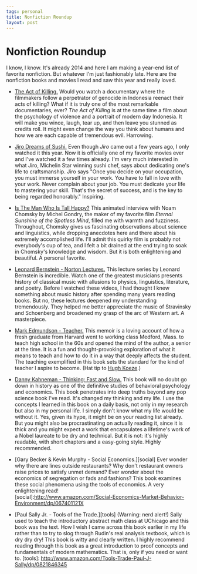 ```yaml
--- 
tags: personal
title: Nonfiction Roundup
layout: post
---
```


# Nonfiction Roundup

I know, I know. It's already 2014 and here I am making a year-end list of favorite nonfiction. But whatever I'm just fashionably late. Here are the nonfiction books and movies I read and saw this year and really loved. 

* [The Act of Killing.][act] Would you watch a documentary where the filmmakers follow a perpetrator of genocide in Indonesia reenact their acts of killing? What if it is truly one of the most remarkable documentaries, ever? _The Act of Killing_ is at the same time a film about the psychology of violence and a portrait of modern day Indonesia. It will make you wince, laugh, tear up, and then leave you stunned as credits roll. It might even change the way you think about humans and how we are each capable of tremendous evil. Harrowing. 

[act]: http://theactofkilling.com/

* [Jiro Dreams of Sushi.][jiro] Even though _Jiro_ came out a few years ago, I only watched it this year. Now it is officially one of my favorite movies ever and I've watched it a few times already. I'm very much interested in what Jiro, Michelin Star winning sushi chef, says about dedicating one's life to craftsmanship. Jiro says "Once you decide on your occupation, you must immerse yourself in your work. You have to fall in love with your work. Never complain about your job. You must dedicate your life to mastering your skill. That's the secret of success, and is the key to being regarded honorably." Inspiring. 

[jiro]: http://www.magpictures.com/jirodreamsofsushi/

* [Is The Man Who Is Tall Happy?][tall] This animated interview with Noam Chomsky by Michel Gondry, the maker of my favorite film _Eternal Sunshine of the Spotless Mind_, filled me with warmth and fuzziness. Throughout, Chomsky gives us fascinating observations about science and linguistics, while dropping anecdotes here and there about his extremely accomplished life. I'll admit this quirky film is probably not everybody's cup of tea, and I felt a bit drained at the end trying to soak in Chomsky's knowledge and wisdom. But it is both enlightening and beautiful. A personal favorite. 

[tall]:http://www.youtube.com/watch?v=d9c4xJEP6eI

* [Leonard Bernstein - Norton Lectures.][bernstein] This lecture series by Leonard Bernstein is incredible. Watch one of the greatest musicians presents history of classical music with allusions to physics, linguistics, literature, and poetry. Before I watched these videos, I had thought I knew something about music history after spending many years reading books. But no, these lectures deepened my understanding tremendously. They helped me better appreciate the music of Stravinsky and Schoenberg and broadened my grasp of the arc of Western art. A masterpiece. 

[bernstein]: http://www.openculture.com/2012/03/leonard_bernsteins_masterful_lectures_on_music.html

* [Mark Edmundson - Teacher.][teacher] This memoir is a loving account of how a fresh graduate from Harvard went to working class Medford, Mass. to teach high school in the 60s and opened the mind of the author, a senior at the time. It is a fun and thought-provoking exploration of what it means to teach and how to do it in a way that deeply affects the student. The teaching exemplified in this book sets the standard for the kind of teacher I aspire to become. (Hat tip to [Hugh Koeze][hk].)

[hk]: http://hughkoeze.wordpress.com/
[teacher]: http://www.amazon.com/Teacher-One-Who-Made-Difference/dp/0375708545/ref=sr_1_4?s=books&ie=UTF8&qid=1388783398&sr=1-4&keywords=mark+edmundson

* [Danny Kahneman - Thinking: Fast and Slow.][dk] This book will no doubt go down in history as one of the definitive studies of behavioral psychology and economics. This book penetrates into deep truths beyond any pop science book I've read. It's changed my thinking and my life. I use the concepts I learned in this book on a daily basis, not only in my research but also in my personal life. I simply don't know what my life would be without it. Yes, given its hype, it might be on your reading list already. But you might also be procrastinating on actually reading it, since it is thick and you might expect a work that encapsulates a lifetime's work of a Nobel laureate to be dry and technical. But it is not: it's highly readable, with short chapters and a easy-going style. Highly recommended. 

[dk]: http://www.amazon.com/Thinking-Fast-Slow-Daniel-Kahneman/dp/0374533555

* [Gary Becker & Kevin Murphy - Social Economics.][social] Ever wonder why there are lines outside restaurants? Why don't restaurant owners raise prices to satisfy unmet demand? Ever wonder about the economics of segregation or fads and fashions? This book examines these social phenomena using the tools of economics. A very enlightening read!  
[social]:http://www.amazon.com/Social-Economics-Market-Behavior-Environment/dp/067401121X

* [Paul Sally Jr. - Tools of the Trade.][tools] (Warning: nerd alert!) Sally used to teach the introductory abstract math class at UChicago and this book was the text. How I wish I came across this book earlier in my life rather than to try to slog through Rudin's real analysis textbook, which is dry dry dry! This book is witty and clearly written. I highly recommend reading through this book as a great introduction to proof concepts and fundamentals of modern mathematics. That is, only if you need or want to. 
[tools]: http://www.amazon.com/Tools-Trade-Paul-J-Sally/dp/0821846345

